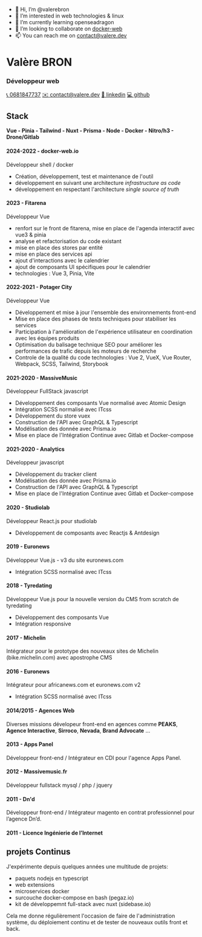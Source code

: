 - 👋 Hi, I’m @valerebron
- 👀 I’m interested in web technologies & linux
- 🌱 I’m currently learning openseadragon
- 💞️ I’m looking to collaborate on [docker-web](https://github.com/docker-web/docker-web)
- 📫 You can reach me on contact@valere.dev

<!---
valerebron/valerebron is a ✨ special ✨ repository because its `README.md` (this file) appears on your GitHub profile.
You can click the Preview link to take a look at your changes.
--->

# Valère BRON
### Développeur **web**

  [📞 0681847737](tel:+33681847737)
  [✉️ contact@valere.dev](mailto:contact@valere.dev)
  [👔 linkedin](https://www.linkedin.com/in/valere-bron/)
  [💻 github](https://github.com/valerebron)

## **Stack**

**Vue - Pinia - Tailwind - Nuxt - Prisma - Node - Docker - Nitro/h3 - Drone/Gitlab**

#### 2024-2022 - **docker-web.io**

Développeur shell / docker

- Création, développement, test et maintenance de l'outil
- développement en suivant une architecture *infrastructure as code*
- développement en respectant l'architecture *single source of truth*

#### 2023 - **Fitarena**

Développeur Vue

- renfort sur le front de fitarena, mise en place de l'agenda interactif avec vue3 & pinia
- analyse et refactorisation du code existant
- mise en place des stores par entité
- mise en place des services api
- ajout d'interactions avec le calendrier
- ajout de composants UI spécifiques pour le calendrier
-   technologies :  Vue 3, Pinia, Vite

#### 2022-2021 - **Potager City**

Développeur Vue

- Développement et mise à jour l'ensemble des environnements front-end
- Mise en place des phases de tests techniques pour stabiliser les services
- Participation à l'amélioration de l'expérience utilisateur en coordination avec les équipes produits
- Optimisation du balisage technique SEO pour améliorer les performances de trafic depuis les moteurs de recherche
- Controle de la qualité du code
  technologies :  Vue 2, VueX, Vue Router, Webpack, SCSS, Tailwind, Storybook

#### 2021-2020 - **MassiveMusic**

Développeur FullStack javascript

- Développement des composants Vue normalisé avec Atomic Design
- Intégration SCSS normalisé avec ITcss
- Développement du store vuex
- Construction de l'API avec GraphQL & Typescript
- Modélisation des donnée avec Prisma.io
- Mise en place de l'Intégration Continue avec Gitlab et Docker-compose

#### 2021-2020 - **Analytics**

Développeur javascript

- Développement du tracker client
- Modélisation des donnée avec Prisma.io
- Construction de l'API avec GraphQL & Typescript
- Mise en place de l'Intégration Continue avec Gitlab et Docker-compose

#### 2020 - **Studiolab**

Développeur React.js pour studiolab

- Développement de composants avec Reactjs & Antdesign

#### 2019 - **Euronews**

Développeur Vue.js - v3 du site euronews.com
- Intégration SCSS normalisé avec ITcss

#### 2018 - **Tyredating**

Développeur Vue.js pour la nouvelle version du CMS from scratch de tyredating
- Développement des composants Vue
- Intégration responsive

#### 2017 - **Michelin**

Intégrateur pour le prototype des nouveaux sites de Michelin (bike.michelin.com) avec apostrophe CMS

#### 2016 - **Euronews**

Intégrateur pour africanews.com et euronews.com v2
- Intégration SCSS normalisé avec ITcss

#### 2014/2015 - **Agences Web**

Diverses missions dévelopeur front-end en agences comme **PEAKS**, **Agence Interactive**, **Sirroco**, **Nevada**, **Brand Advocate** …

#### 2013 - **Apps Panel**

Développeur front-end / Intégrateur en CDI pour l'agence Apps Panel.

#### 2012 - **Massivemusic.fr**

Développeur fullstack mysql / php / jquery

#### 2011 - **Dn'd**

Développeur front-end / Intégrateur magento en contrat professionnel pour l’agence Dn’d.

#### 2011 - **Licence Ingénierie de l’Internet**

## projets **Continus**

J'expérimente depuis quelques années une multitude de projets:

* paquets nodejs en typescript
* web extensions
* microservices docker
* surcouche docker-compose en bash (pegaz.io)
* kit de développemnt full-stack avec nuxt (sidebase.io)

Cela me donne régulièrement l'occasion de faire de l'administration système, du déploiement continu et de tester de nouveaux outils front et back.
